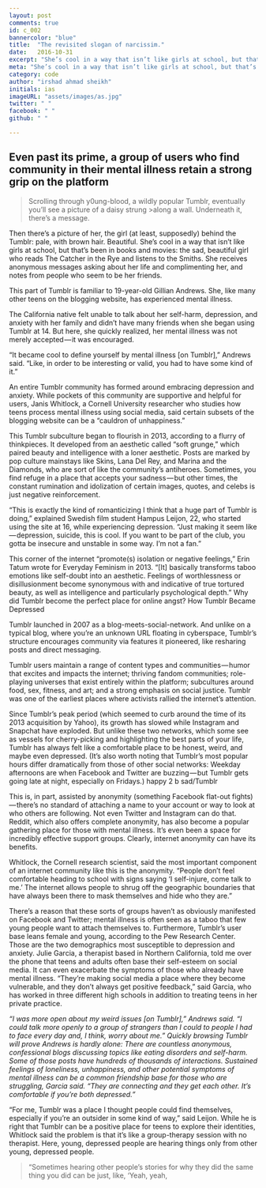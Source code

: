 ```yaml
---
layout: post
comments: true
id: c_002
bannercolor: "blue"
title:  "The revisited slogan of narcissim."
date:   2016-10-31
excerpt: "She’s cool in a way that isn’t like girls at school, but that’s been in books and movies: the sad, beautiful girl"
meta: "She’s cool in a way that isn’t like girls at school, but that’s been in books and movies: the sad, beautiful girl"
category: code
author: "irshad ahmad sheikh"
initials: ias
imageURL: "assets/images/as.jpg"
twitter: " "
facebook: " "
github: " "

---
```


## Even past its prime, a group of users who find community in their mental illness retain a strong grip on the platform

>Scrolling through y0ung-blood, a wildly popular Tumblr, eventually you’ll see a picture of a daisy strung >along a wall. Underneath it, there’s a message.

Then there’s a picture of her, the girl (at least, supposedly) behind the Tumblr: pale, with brown hair. Beautiful. She’s cool in a way that isn’t like girls at school, but that’s been in books and movies: the sad, beautiful girl who reads The Catcher in the Rye and listens to the Smiths. She receives anonymous messages asking about her life and complimenting her, and notes from people who seem to be her friends.

This part of Tumblr is familiar to 19-year-old Gillian Andrews. She, like many other teens on the blogging website, has experienced mental illness.

The California native felt unable to talk about her self-harm, depression, and anxiety with her family and didn’t have many friends when she began using Tumblr at 14. But here, she quickly realized, her mental illness was not merely accepted — it was encouraged.

“It became cool to define yourself by mental illness [on Tumblr],” Andrews said. “Like, in order to be interesting or valid, you had to have some kind of it.”

An entire Tumblr community has formed around embracing depression and anxiety. While pockets of this community are supportive and helpful for users, Janis Whitlock, a Cornell University researcher who studies how teens process mental illness using social media, said certain subsets of the blogging website can be a “cauldron of unhappiness.”

This Tumblr subculture began to flourish in 2013, according to a flurry of thinkpieces. It developed from an aesthetic called “soft grunge,” which paired beauty and intelligence with a loner aesthetic. Posts are marked by pop culture mainstays like Skins, Lana Del Rey, and Marina and the Diamonds, who are sort of like the community’s antiheroes. Sometimes, you find refuge in a place that accepts your sadness — but other times, the constant rumination and idolization of certain images, quotes, and celebs is just negative reinforcement.

“This is exactly the kind of romanticizing I think that a huge part of Tumblr is doing,” explained Swedish film student Hampus Leijon, 22, who started using the site at 16, while experiencing depression. “Just making it seem like — depression, suicide, this is cool. If you want to be part of the club, you gotta be insecure and unstable in some way. I’m not a fan.”

This corner of the internet “promote(s) isolation or negative feelings,” Erin Tatum wrote for Everyday Feminism in 2013. “[It] basically transforms taboo emotions like self-doubt into an aesthetic. Feelings of worthlessness or disillusionment become synonymous with and indicative of true tortured beauty, as well as intelligence and particularly psychological depth.” Why did Tumblr become the perfect place for online angst?
How Tumblr Became Depressed

Tumblr launched in 2007 as a blog-meets-social-network. And unlike on a typical blog, where you’re an unknown URL floating in cyberspace, Tumblr’s structure encourages community via features it pioneered, like resharing posts and direct messaging.

Tumblr users maintain a range of content types and communities — humor that excites and impacts the internet; thriving fandom communities; role-playing universes that exist entirely within the platform; subcultures around food, sex, fitness, and art; and a strong emphasis on social justice. Tumblr was one of the earliest places where activists rallied the internet’s attention.

Since Tumblr’s peak period (which seemed to curb around the time of its 2013 acquisition by Yahoo), its growth has slowed while Instagram and Snapchat have exploded. But unlike these two networks, which some see as vessels for cherry-picking and highlighting the best parts of your life, Tumblr has always felt like a comfortable place to be honest, weird, and maybe even depressed. (It’s also worth noting that Tumblr’s most popular hours differ dramatically from those of other social networks: Weekday afternoons are when Facebook and Twitter are buzzing — but Tumblr gets going late at night, especially on Fridays.)
happy 2 b sad/Tumblr

This is, in part, assisted by anonymity (something Facebook flat-out fights) — there’s no standard of attaching a name to your account or way to look at who others are following. Not even Twitter and Instagram can do that. Reddit, which also offers complete anonymity, has also become a popular gathering place for those with mental illness. It’s even been a space for incredibly effective support groups. Clearly, internet anonymity can have its benefits.

Whitlock, the Cornell research scientist, said the most important component of an internet community like this is the anonymity. “People don’t feel comfortable heading to school with signs saying ‘I self-injure, come talk to me.’ The internet allows people to shrug off the geographic boundaries that have always been there to mask themselves and hide who they are.”

There’s a reason that these sorts of groups haven’t as obviously manifested on Facebook and Twitter; mental illness is often seen as a taboo that few young people want to attach themselves to. Furthermore, Tumblr’s user base leans female and young, according to the Pew Research Center. Those are the two demographics most susceptible to depression and anxiety. Julie Garcia, a therapist based in Northern California, told me over the phone that teens and adults often base their self-esteem on social media. It can even exacerbate the symptoms of those who already have mental illness. “They’re making social media a place where they become vulnerable, and they don’t always get positive feedback,” said Garcia, who has worked in three different high schools in addition to treating teens in her private practice.

_“I was more open about my weird issues [on Tumblr],” Andrews said. “I could talk more openly to a group of strangers than I could to people I had to face every day and, I think, worry about me.” Quickly browsing Tumblr will prove Andrews is hardly alone: There are countless anonymous, confessional blogs discussing topics like eating disorders and self-harm. Some of those posts have hundreds of thousands of interactions. Sustained feelings of loneliness, unhappiness, and other potential symptoms of mental illness can be a common friendship base for those who are struggling, Garcia said. “They are connecting and they get each other. It’s comfortable if you’re both depressed.”_

“For me, Tumblr was a place I thought people could find themselves, especially if you’re an outsider in some kind of way,” said Leijon. While he is right that Tumblr can be a positive place for teens to explore their identities, Whitlock said the problem is that it’s like a group-therapy session with no therapist. Here, young, depressed people are hearing things only from other young, depressed people.

>“Sometimes hearing other people’s stories for why they did the same thing you did can be just, like, ‘Yeah, yeah, 